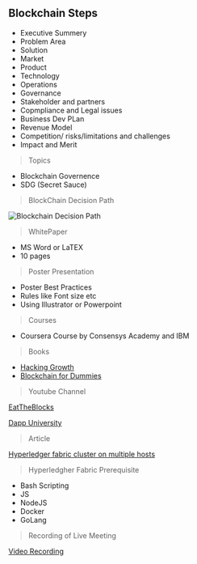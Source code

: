 ## Blockchain Steps

- Executive Summery 
- Problem Area
- Solution
- Market
- Product
- Technology
- Operations
- Governance
- Stakeholder and partners
- Copmpliance and Legal issues
- Business Dev PLan
- Revenue Model
- Competition/ risks/limitations and challenges
- Impact and Merit

>  Topics
- Blockchain Governence
- SDG (Secret Sauce)

> BlockChain Decision Path

![Blockchain Decision Path](https://i.imgur.com/tBQN5ob.jpg)

> WhitePaper
- MS Word or LaTEX
- 10 pages

> Poster Presentation
- Poster Best Practices
- Rules like Font size etc
- Using Illustrator or Powerpoint

> Courses
- Coursera Course by Consensys Academy and IBM

> Books
- [Hacking Growth](https://www.pdfdrive.com/hacking-growth-how-todays-fastest-growing-companies-drive-breakout-success-e199679110.html "Hacking Growth")
- [Blockchain for Dummies](http://gunkelweb.com/coms465/texts/ibm_blockchain.pdf "Blockchain for Dummies")

> Youtube Channel

[EatTheBlocks](https://www.youtube.com/c/eattheblocks "EatTheBlocks")

[Dapp University](https://www.youtube.com/channel/UCY0xL8V6NzzFcwzHCgB8orQ "Dapp University")




> Article

[Hyperledger fabric cluster on multiple hosts](https://medium.com/coinmonks/hyperledger-fabric-cluster-on-multiple-hosts-af093f00436 "Hyperledger fabric cluster on multiple hosts")

> Hyperledgher Fabric Prerequisite

- Bash Scripting
- JS
- NodeJS
- Docker
- GoLang

> Recording of Live Meeting

[Video Recording](https://drive.google.com/file/d/12fT7ltLLLV_mhuj_a883LmESL-AgoUv0/view?fbclid=IwAR0uon8DQgMoeQDmM0hyFyv-V-yEGXTIL4ipmugL89qbREoh4IZYv97afAw "Video Recording")